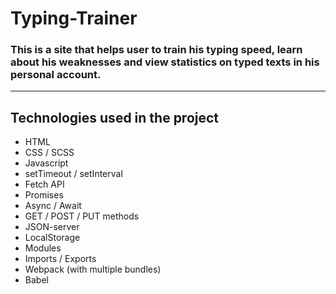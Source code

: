 # Typing-Trainer
### This is a site that helps user to train his typing speed, learn about his weaknesses and view statistics on typed texts in his personal account.

---

## Technologies used in the project

- HTML
- CSS / SCSS
- Javascript
- setTimeout / setInterval
- Fetch API
- Promises
- Async / Await
- GET / POST / PUT methods
- JSON-server
- LocalStorage
- Modules
- Imports / Exports
- Webpack (with multiple bundles)
- Babel
